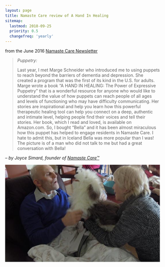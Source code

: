 ```yaml
--- 
layout: page
title: Namaste Care review of A Hand In Healing
sitemap:
  lastmod: 2018-09-25
  priority: 0.5
  changefreq: 'yearly'
---
```

from the June 2016 [Namaste Care Newsletter](https://us5.campaign-archive.com/?u=43bea5e857757188e9093eff0&id=3b2c9c32f2)

> *Puppetry:*
> 
> Last year, I met Marge Schneider who introduced me to using puppets to 
reach beyond the barriers of dementia and depression. She created a program that was the first of its kind in the U.S. for adults.  Marge wrote a book “A HAND IN HEALING: The Power of Expressive Puppetry” that is a wonderful resource for anyone who would like to understand the value of how puppets can reach people of all ages and levels of functioning who may have difficulty communicating. Her stories are inspirational and help you learn how this powerful therapeutic healing tool can help you connect on a deep, authentic and intimate level, helping people find their voices and tell their stories.  Her book, which I read and loved, is available on Amazon.com. So, I bought “Bella” and it has been almost miraculous how this puppet has helped to engage residents in Namaste Care.  I hate to admit this, but in Iceland Bella was more popular than I was!  The picture is of a man who did not talk to me but had a great conversation with Bella!

*– by Joyce Simard, founder of [Namaste Care™](http://namastecare.com/)*

![Joyce Simard and her sheepdog puppet interacting with a man in Iceland](/assets/54c86b29-05e2-4bc6-adbe-08543cfea3ad.jpg)